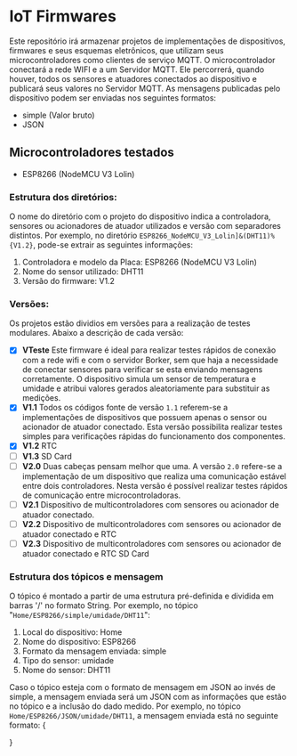 # IoT Firmwares
Este repositório irá armazenar projetos de implementações de dispositivos, firmwares e seus esquemas eletrônicos, que utilizam seus microcontroladores como clientes de serviço MQTT.
O microcontrolador conectará a rede WIFI e a um Servidor MQTT. Ele percorrerá, quando houver, todos os sensores e atuadores conectados ao dispositivo e publicará seus valores no Servidor MQTT.
As mensagens publicadas pelo dispositivo podem ser enviadas nos seguintes formatos:
* simple (Valor bruto)
* JSON

## Microcontroladores testados
* ESP8266 (NodeMCU V3 Lolin)

### Estrutura dos diretórios:
O nome do diretório com o projeto do dispositivo indica a controladora, sensores ou acionadores de atuador utilizados e versão com separadores distintos. Por exemplo, no diretório ```ESP8266_NodeMCU_V3_Lolin]&(DHT11)%{V1.2}```, pode-se extrair as seguintes informações:
1. Controladora e modelo da Placa: ESP8266 (NodeMCU V3 Lolin)
2. Nome do sensor utilizado: DHT11
3. Versão do firmware: V1.2

### Versões: 
Os projetos estão dividios em versões para a realização de testes modulares. Abaixo a descrição de cada versão:
- [x] **VTeste**
Este firmware é ideal para realizar testes rápidos de conexão com a rede wifi e com o servidor Borker, sem que haja a necessidade de conectar sensores para verificar se esta enviando mensagens corretamente.
O dispositivo simula um sensor de temperatura e umidade e atribui valores gerados aleatoriamente para substituir as medições.
- [x] **V1.1**
Todos os códigos fonte de versão ```1.1``` referem-se a implementações de dispositivos que possuem apenas o sensor ou acionador de atuador conectado.
Esta versão possibilita realizar testes simples para verificações rápidas do funcionamento dos componentes.
- [x] **V1.2**
RTC
- [ ] **V1.3**
SD Card
- [ ] **V2.0**
Duas cabeças pensam melhor que uma. A versão ```2.0``` refere-se a implementação de um dispositivo que realiza uma comunicação estável entre dois controladores. 
Nesta versão é possível realizar testes rápidos de comunicação entre microcontroladoras.
- [ ] **V2.1**
Dispositivo de multicontroladores com sensores ou acionador de atuador conectado.
- [ ] **V2.2**
Dispositivo de multicontroladores com sensores ou acionador de atuador conectado e RTC
- [ ] **V2.3**
Dispositivo de multicontroladores com sensores ou acionador de atuador conectado e RTC SD Card
	
### Estrutura dos tópicos e mensagem
O tópico é montado a partir de uma estrutura pré-definida e dividida em barras '/' no formato String. Por exemplo, no tópico "```Home/ESP8266/simple/umidade/DHT11```":
1. Local do dispositivo: Home
2. Nome do dispositivo: ESP8266
3. Formato da mensagem enviada: simple
4. Tipo do sensor: umidade
5. Nome do sensor: DHT11

Caso o tópico esteja com o formato de mensagem em JSON ao invés de simple, a mensagem enviada será um JSON com as informações que estão no tópico e a inclusão do dado medido. 
Por exemplo, no tópico ```Home/ESP8266/JSON/umidade/DHT11```, a mensagem enviada está no seguinte formato:
{
	
	
	
	
}
